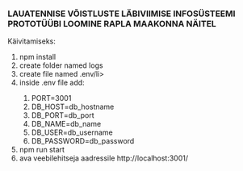 ### LAUATENNISE VÕISTLUSTE LÄBIVIIMISE INFOSÜSTEEMI PROTOTÜÜBI LOOMINE RAPLA MAAKONNA NÄITEL

Käivitamiseks:
<ol>
  <li>npm install</li>
  <li>create folder named logs</li>
  <li>create file named .env/li>
  <li>inside .env file add:</li>
    <ol>
      <li>PORT=3001</li>
      <li>DB_HOST=db_hostname</li>
      <li>DB_PORT=db_port</li>
      <li>DB_NAME=db_name</li>
      <li>DB_USER=db_username</li>
      <li>DB_PASSWORD=db_password</li>
    </ol>
  <li>npm run start</li>
  <li>ava veebilehitseja aadressile http://localhost:3001/</li>
</ol>
